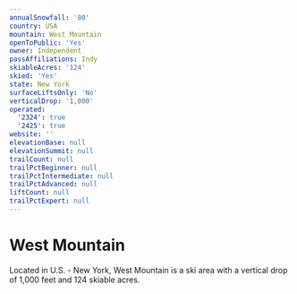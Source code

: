 ```yaml
---
annualSnowfall: '80'
country: USA
mountain: West Mountain
openToPublic: 'Yes'
owner: Independent
passAffiliations: Indy
skiableAcres: '124'
skied: 'Yes'
state: New York
surfaceLiftsOnly: 'No'
verticalDrop: '1,000'
operated:
  '2324': true
  '2425': true
website: ''
elevationBase: null
elevationSummit: null
trailCount: null
trailPctBeginner: null
trailPctIntermediate: null
trailPctAdvanced: null
liftCount: null
trailPctExpert: null
---
```



# West Mountain

Located in U.S. - New York, West Mountain is a ski area with a vertical drop of 1,000 feet and 124 skiable acres.
